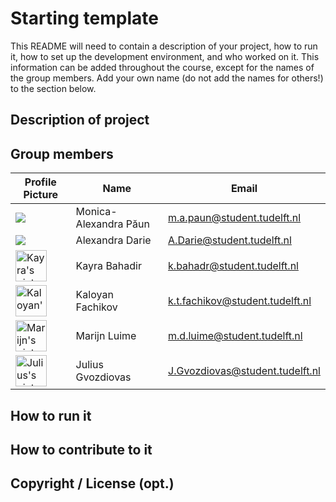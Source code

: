 # Starting template

This README will need to contain a description of your project, how to run it, how to set up the development environment, and who worked on it.
This information can be added throughout the course, except for the names of the group members.
Add your own name (do not add the names for others!) to the section below.

## Description of project

## Group members

| Profile Picture | Name | Email |
|---|---|---|
| ![](https://eu.ui-avatars.com/api/?name=MON&length=4&size=50&color=DDD&background=777&font-size=0.325) | Monica-Alexandra Păun | m.a.paun@student.tudelft.nl |
| ![](https://eu.ui-avatars.com/api/?name=AD&length=4&size=50&color=DDD&background=777&font-size=0.325) | Alexandra Darie | A.Darie@student.tudelft.nl |
| <img src="https://gitlab.ewi.tudelft.nl/uploads/-/system/user/avatar/4879/avatar.png?width=400" alt="Kayra's picture" width="50"/> | Kayra Bahadir | k.bahadr@student.tudelft.nl|
| <img src="https://gitlab.ewi.tudelft.nl/uploads/-/system/user/avatar/4905/avatar.png?width=90" alt="Kaloyan's picture" width="50"/> | Kaloyan Fachikov | k.t.fachikov@student.tudelft.nl|
| <img src="https://gitlab.ewi.tudelft.nl/uploads/-/system/user/avatar/4779/avatar.png?width=400" alt="Marijn's picture" width="50"/> | Marijn Luime | m.d.luime@student.tudelft.nl|
| <img src="https://gitlab.ewi.tudelft.nl/uploads/-/system/user/avatar/4734/avatar.png" alt="Julius's picture" width="50"> | Julius Gvozdiovas | J.Gvozdiovas@student.tudelft.nl |

<!-- Instructions (remove once assignment has been completed -->
<!-- - Add (only!) your own name to the table above (use Markdown formatting) -->
<!-- - Mention your *student* email address -->
<!-- - Preferably add a recognizable photo, otherwise add your GitLab photo -->
<!-- - (please make sure the photos have the same size) --> 

## How to run it

## How to contribute to it

## Copyright / License (opt.)
